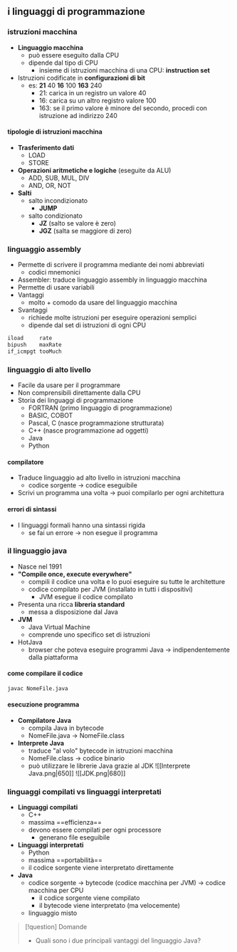 ## i linguaggi di programmazione
### istruzioni macchina
- **Linguaggio macchina**
	- può essere eseguito dalla CPU
	- dipende dal tipo di CPU
		- insieme di istruzioni macchina di una CPU: **instruction set**
- Istruzioni codificate in **configurazioni di bit**
	- es: **21** 40 **16** 100 **163** 240
		- 21: carica in un registro un valore 40
		- 16: carica su un altro registro valore 100
		- 163: se il primo valore è minore del secondo, procedi con istruzione ad indirizzo 240
#### tipologie di istruzioni macchina
- **Trasferimento dati**
	- LOAD
	- STORE
- **Operazioni aritmetiche e logiche** (eseguite da ALU)
	- ADD, SUB, MUL, DIV
	- AND, OR, NOT
- **Salti**
	- salto incondizionato
		- **JUMP**
	- salto condizionato
		- **JZ** (salto se valore è zero)
		- **JGZ** (salta se maggiore di zero)
### linguaggio assembly
- Permette di scrivere il programma mediante dei nomi abbreviati
	- codici mnemonici
- Assembler: traduce linguaggio assembly in linguaggio macchina
- Permette di usare variabili
- Vantaggi
	- molto + comodo da usare del linguaggio macchina
- Svantaggi
	- richiede molte istruzioni per eseguire operazioni semplici
	- dipende dal set di istruzioni di ogni CPU

```asm
iload     rate
bipush    maxRate
if_icmpgt tooMuch
```

### linguaggio di alto livello
- Facile da usare per il programmare
- Non comprensibili direttamente dalla CPU
- Storia dei linguaggi di programmazione
	- FORTRAN (primo linguaggio di programmazione)
	- BASIC, COBOT
	- Pascal, C (nasce programmazione strutturata)
	- C++ (nasce programmazione ad oggetti)
	- Java
	- Python
#### compilatore
- Traduce linguaggio ad alto livello in istruzioni macchina
	- codice sorgente -> codice eseguibile
- Scrivi un programma una volta -> puoi compilarlo per ogni architettura
#### errori di sintassi
- I linguaggi formali hanno una sintassi rigida
	- se fai un errore -> non esegue il programma
### il linguaggio java
- Nasce nel 1991
- **"Compile once, execute everywhere"**
	- compili il codice una volta e lo puoi eseguire su tutte le architetture
	- codice compilato per JVM (installato in tutti i dispositivi)
		- JVM esegue il codice compilato
- Presenta una ricca **libreria standard**
	- messa a disposizione dal Java
- **JVM**
	- Java Virtual Machine
	- comprende uno specifico set di istruzioni
- HotJava
	- browser che poteva eseguire programmi Java -> indipendentemente dalla piattaforma
#### come compilare il codice

```zsh
javac NomeFile.java
```

#### esecuzione programma
- **Compilatore Java**
	- compila Java in bytecode 
	- NomeFile.java -> NomeFile.class
- **Interprete Java**
	- traduce "al volo" bytecode in istruzioni macchina
	- NomeFile.class -> codice binario
	- può utilizzare le librerie Java grazie al JDK
![[Interprete Java.png|650]]
![[JDK.png|680]]
### linguaggi compilati vs linguaggi interpretati
- **Linguaggi compilati**
	- C++
	- massima ==efficienza==
	- devono essere compilati per ogni processore
		- generano file eseguibile
- **Linguaggi interpretati**
	- Python
	- massima ==portabilità==
	- il codice sorgente viene interpretato direttamente
- **Java**
	- codice sorgente -> bytecode (codice macchina per JVM) -> codice macchina per CPU
		- il codice sorgente viene compilato
		- il bytecode viene interpretato (ma velocemente)
	- linguaggio misto

> [!question] Domande
> - Quali sono i due principali vantaggi del linguaggio Java?


